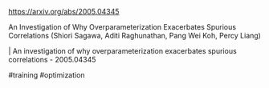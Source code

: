 https://arxiv.org/abs/2005.04345

An Investigation of Why Overparameterization Exacerbates Spurious
  Correlations (Shiori Sagawa, Aditi Raghunathan, Pang Wei Koh, Percy Liang)

| An investigation of why overparameterization exacerbates spurious correlations - 2005.04345

#training #optimization 